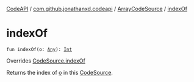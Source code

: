 [CodeAPI](../../index.md) / [com.github.jonathanxd.codeapi](../index.md) / [ArrayCodeSource](index.md) / [indexOf](.)

# indexOf

`fun indexOf(o: `[`Any`](https://kotlinlang.org/api/latest/jvm/stdlib/kotlin/-any/index.html)`): `[`Int`](https://kotlinlang.org/api/latest/jvm/stdlib/kotlin/-int/index.html)

Overrides [CodeSource.indexOf](../-code-source/index-of.md)

Returns the index of [o](index-of.md#com.github.jonathanxd.codeapi.ArrayCodeSource$indexOf(kotlin.Any)/o) in this [CodeSource](../-code-source/index.md).


